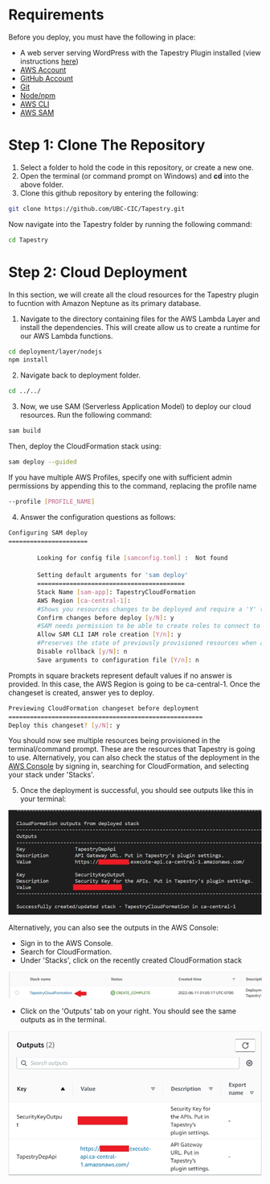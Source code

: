 # Requirements

Before you deploy, you must have the following in place:

* A web server serving WordPress with the Tapestry Plugin installed (view instructions [here](https://github.com/UBC-CIC/tapestry-wp-graphDB#readme))
* [AWS Account](https://aws.amazon.com/account/)
* [GitHub Account](https://github.com/) 
* [Git](https://git-scm.com/book/en/v2/Getting-Started-Installing-Git)
* [Node/npm](https://nodejs.org/en/download/)
* [AWS CLI](https://aws.amazon.com/cli/) 
* [AWS SAM](https://docs.aws.amazon.com/serverless-application-model/latest/developerguide/serverless-sam-cli-install.html) 


# Step 1: Clone The Repository

1. Select a folder to hold the code in this repository, or create a new one.
2. Open the terminal (or command prompt on Windows) and **cd** into the above folder.
3. Clone this github repository by entering the following:
```bash
git clone https://github.com/UBC-CIC/Tapestry.git
```
Now navigate into the Tapestry folder by running the following command:
```bash
cd Tapestry
```

# Step 2: Cloud Deployment

In this section, we will create all the cloud resources for the Tapestry plugin to fucntion with Amazon Neptune as its primary database.

1. Navigate to the directory containing files for the AWS Lambda Layer and install the dependencies. This will create allow us to create a runtime for our AWS Lambda functions.
```bash
cd deployment/layer/nodejs
npm install
```

2. Navigate back to deployment folder.
```bash
cd ../../
```

3. Now, we use SAM (Serverless Application Model) to deploy our cloud resources. Run the following command:
```bash
sam build
```
Then, deploy the CloudFormation stack using:
```bash
sam deploy --guided
```
If you have multiple AWS Profiles, specify one with sufficient admin permissions by appending this to the command, replacing the profile name
```bash
--profile [PROFILE_NAME]
```

4. Answer the configuration questions as follows:
```bash
Configuring SAM deploy
======================

        Looking for config file [samconfig.toml] :  Not found

        Setting default arguments for 'sam deploy'
        =========================================
        Stack Name [sam-app]: TapestryCloudFormation
        AWS Region [ca-central-1]: 
        #Shows you resources changes to be deployed and require a 'Y' to initiate deploy
        Confirm changes before deploy [y/N]: y
        #SAM needs permission to be able to create roles to connect to the resources in your template
        Allow SAM CLI IAM role creation [Y/n]: y
        #Preserves the state of previously provisioned resources when an operation fails
        Disable rollback [y/N]: n
        Save arguments to configuration file [Y/n]: n
```
Prompts in square brackets represent default values if no answer is provided. In this case, the AWS Region is going to be ca-central-1.
Once the changeset is created, answer yes to deploy.
```bash
Previewing CloudFormation changeset before deployment
======================================================
Deploy this changeset? [y/N]: y
```
You should now see multiple resources being provisioned in the terminal/command prompt. These are the resources that Tapestry is going to use. Alternatively, you can also check the status of the deployment in the [AWS Console](https://aws.amazon.com/) by signing in, searching for CloudFormation, and selecting your stack under 'Stacks'.

5. Once the deployment is successful, you should see outputs like this in your terminal:

![Output Image](images/outputs.jpg "SAM Output")

Alternatively, you can also see the outputs in the AWS Console:
* Sign in to the AWS Console.
* Search for CloudFormation.
* Under 'Stacks', click on the recently created CloudFormation stack

![Created Stack](images/created_stack.jpg "Created Stack")

* Click on the 'Outputs' tab on your right. You should see the same outputs as in the terminal.

![Console Outputs](images/console_outputs.jpg "Console Outputs")

